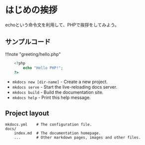 # はじめの挨拶

echoという命令文を利用して、PHPで挨拶をしてみよう。

## サンプルコード
!!!note "greeting/hello.php"
```php
    <?php
        echo "Hello PHP!";
    ?>
```

* `mkdocs new [dir-name]` - Create a new project.
* `mkdocs serve` - Start the live-reloading docs server.
* `mkdocs build` - Build the documentation site.
* `mkdocs help` - Print this help message.

## Project layout

    mkdocs.yml    # The configuration file.
    docs/
        index.md  # The documentation homepage.
        ...       # Other markdown pages, images and other files.